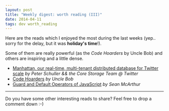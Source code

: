 ```yaml
---
layout: post
title: "Weekly digest: worth reading (III)"
date: 2014-04-11
tags: dev worth_reading
---
```


Here are the reads which I enjoyed the most during the last weeks (yep.. sorry for the delay, but it was **holiday's time**!).

Some of them are really powerful (as the *Code Hoarders* by Uncle Bob) and others are inspiring and a little dense.

* [Manhattan, our real-time, multi-tenant distributed database for Twitter scale](https://blog.twitter.com/2014/manhattan-our-real-time-multi-tenant-distributed-database-for-twitter-scale) *by Peter Schuller && the Core Storage Team @ Twitter*
* [Code Hoarders](http://blog.8thlight.com/uncle-bob/2014/04/03/Code-Hoarders.html) *by Uncle Bob*
* [Guard and Default Operators of JavaScript](http://seanmonstar.com/post/707078771/guard-and-default-operators) *by Sean McArthur*

---

Do you have some other interesting reads to share? Feel free to drop a comment down :-)
